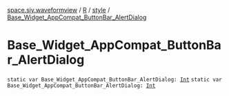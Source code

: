 [space.siy.waveformview](../../index.md) / [R](../index.md) / [style](index.md) / [Base_Widget_AppCompat_ButtonBar_AlertDialog](./-base_-widget_-app-compat_-button-bar_-alert-dialog.md)

# Base_Widget_AppCompat_ButtonBar_AlertDialog

`static var Base_Widget_AppCompat_ButtonBar_AlertDialog: `[`Int`](https://kotlinlang.org/api/latest/jvm/stdlib/kotlin/-int/index.html)
`static var Base_Widget_AppCompat_ButtonBar_AlertDialog: `[`Int`](https://kotlinlang.org/api/latest/jvm/stdlib/kotlin/-int/index.html)